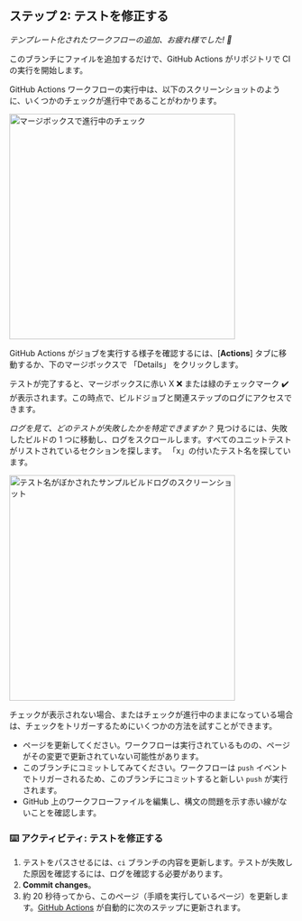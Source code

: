 <!--
<<< 著者注: ステップ 2 >>>
前のステップを確認した上で、このステップを開始してください。

用語を定義し、docs.github.com へのリンクを設定します。
-->

## ステップ 2: テストを修正する

_テンプレート化されたワークフローの追加、お疲れ様でした! :tada:_

このブランチにファイルを追加するだけで、GitHub Actions がリポジトリで CI の実行を開始します。

GitHub Actions ワークフローの実行中は、以下のスクリーンショットのように、いくつかのチェックが進行中であることがわかります。

<img alt="マージボックスで進行中のチェック" src=https://user-images.githubusercontent.com/16547949/66080348-ecc5f580-e533-11e9-909e-c213b08790eb.png width=400 />

GitHub Actions がジョブを実行する様子を確認するには、[**Actions**] タブに移動するか、下のマージボックスで 「Details」 をクリックします。

テストが完了すると、マージボックスに赤い X :x: または緑のチェックマーク :heavy_check_mark: が表示されます。この時点で、ビルドジョブと関連ステップのログにアクセスできます。

_ログを見て、どのテストが失敗したかを特定できますか？_ 見つけるには、失敗したビルドの 1 つに移動し、ログをスクロールします。すべてのユニットテストがリストされているセクションを探します。 「x」の付いたテスト名を探しています。

<img alt="テスト名がぼかされたサンプルビルドログのスクリーンショット" src=https://user-images.githubusercontent.com/16547949/65922013-e740a200-e3b1-11e9-8151-faf52c30201e.png width=400 />

チェックが表示されない場合、またはチェックが進行中のままになっている場合は、チェックをトリガーするためにいくつかの方法を試すことができます。

- ページを更新してください。ワークフローは実行されているものの、ページがその変更で更新されていない可能性があります。
- このブランチにコミットしてみてください。ワークフローは `push` イベントでトリガーされるため、このブランチにコミットすると新しい `push` が実行されます。
- GitHub 上のワークフローファイルを編集し、構文の問題を示す赤い線がないことを確認します。

### :keyboard: アクティビティ: テストを修正する

1. テストをパスさせるには、`ci` ブランチの内容を更新します。テストが失敗した原因を確認するには、ログを確認する必要があります。
2. **Commit changes**。
3. 約 20 秒待ってから、このページ（手順を実行しているページ）を更新します。[GitHub Actions](https://docs.github.com/actions) が自動的に次のステップに更新されます。
